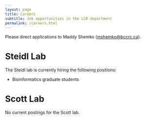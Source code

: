 ```yaml
---
layout: page
title: Careers
subtitle: Job opportunities in the LCR department
permalink: /careers.html
---
```


Please direct applications to Maddy Shemko (mshemko@bccrc.ca).

# Steidl Lab

The Steidl lab is currently hiring the following positions:

* Bioinformatics graduate students

# Scott Lab

No current postings for the Scott lab.
